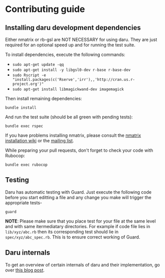 # Contributing guide

## Installing daru development dependencies

Either nmatrix or rb-gsl are NOT NECESSARY for using daru. They are just required for an optional speed up and for running the test suite.

To install dependencies, execute the following commands:

*  `sudo apt-get update -qq`
*  `sudo apt-get install -y libgsl0-dev r-base r-base-dev`
*  `sudo Rscript -e "install.packages(c('Rserve','irr'),,'http://cran.us.r-project.org')"`
*  `sudo apt-get install libmagickwand-dev imagemagick`


Then install remaining dependencies:

  `bundle install`

And run the test suite (should be all green with pending tests):

  `bundle exec rspec`

If you have problems installing nmatrix, please consult the [nmatrix installation wiki](https://github.com/SciRuby/nmatrix/wiki/Installation) or the [mailing list](https://groups.google.com/forum/#!forum/sciruby-dev).

While preparing your pull requests, don't forget to check your code with Rubocop:

  `bundle exec rubocop`


## Testing

Daru has automatic testing with Guard. Just execute the following code before you start editting a file and any change you make will trigger the appropriate tests-

```
guard
```

**NOTE**: Please make sure that you place test for your file at the same level and with same itermediatary directories. For example if code file lies in `lib/xyz/abc.rb` then its corresponding test should lie in `spec/xyz/abc_spec.rb`. This is to ensure correct working of Guard.

## Daru internals

To get an overview of certain internals of daru and their implementation, go over [this blog post](http://v0dro.github.io/blog/2015/08/16/elaboration-on-certain-internals-of-daru/).
